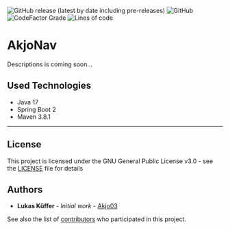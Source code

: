![GitHub release (latest by date including pre-releases)](https://img.shields.io/github/downloads-pre/AkjoStudios/AkjoNav/latest/total?label=Downloads&style=flat-square)
![GitHub](https://img.shields.io/github/license/AkjoStudios/AkjoNav?label=License&style=flat-square)
![CodeFactor Grade](https://img.shields.io/codefactor/grade/github/AkjoStudios/AkjoNav?label=Code%20Quality&style=flat-square)
![Lines of code](https://img.shields.io/tokei/lines/github/AkjoStudios/AkjoNav?label=Lines%20Of%20Code&style=flat-square)

# AkjoNav

Descriptions is coming soon...

## Used Technologies

- Java 17
- Spring Boot 2
- Maven 3.8.1

-----

## License

This project is licensed under the GNU General Public License v3.0 - see the [LICENSE](LICENSE) file for details

## Authors

* **Lukas Küffer** - *Initial work* - [Akjo03](https://github.com/Akjo03)

See also the list of [contributors](https://github.com/Akjo03/PROJECT_NAME/contributors) who participated in this project.
